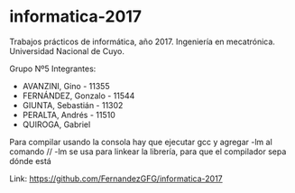 # informatica-2017

Trabajos prácticos de informática, año 2017. Ingeniería en mecatrónica. Universidad Nacional de Cuyo.

Grupo Nº5
Integrantes: 
- AVANZINI, Gino - 11355
- FERNÁNDEZ, Gonzalo - 11544
- GIUNTA, Sebastián - 11302
- PERALTA, Andrés - 11510
- QUIROGA, Gabriel

Para compilar usando la consola hay que ejecutar gcc y agregar -lm al comando // -lm se usa para linkear la librería, para que el compilador sepa dónde está 

Link: https://github.com/FernandezGFG/informatica-2017
